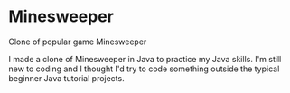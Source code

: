 # Minesweeper
Clone of popular game Minesweeper

I made a clone of Minesweeper in Java to practice my Java skills. I'm still new to coding and I thought I'd try to code something outside the typical beginner Java tutorial projects.
